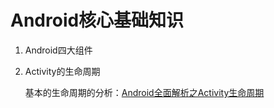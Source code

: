 # Android核心基础知识

1. Android四大组件

2. Activity的生命周期

   基本的生命周期的分析：[Android全面解析之Activity生命周期](https://juejin.cn/post/6892745298209308680)

